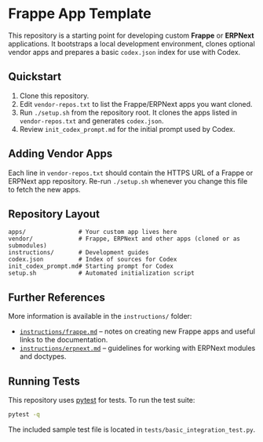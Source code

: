 
# Frappe App Template

This repository is a starting point for developing custom **Frappe** or **ERPNext**
applications. It bootstraps a local development environment, clones optional
vendor apps and prepares a basic `codex.json` index for use with Codex.

## Quickstart

1. Clone this repository.
2. Edit `vendor-repos.txt` to list the Frappe/ERPNext apps you want cloned.
3. Run `./setup.sh` from the repository root. It clones the apps listed in
   `vendor-repos.txt` and generates `codex.json`.
4. Review `init_codex_prompt.md` for the initial prompt used by Codex.

## Adding Vendor Apps

Each line in `vendor-repos.txt` should contain the HTTPS URL of a Frappe or
ERPNext app repository. Re-run `./setup.sh` whenever you change this file to
fetch the new apps.

## Repository Layout

```
apps/               # Your custom app lives here
vendor/             # Frappe, ERPNext and other apps (cloned or as submodules)
instructions/       # Development guides
codex.json          # Index of sources for Codex
init_codex_prompt.md# Starting prompt for Codex
setup.sh            # Automated initialization script
```

## Further References

More information is available in the `instructions/` folder:

- [`instructions/frappe.md`](instructions/frappe.md) – notes on creating new
  Frappe apps and useful links to the documentation.
- [`instructions/erpnext.md`](instructions/erpnext.md) – guidelines for working
  with ERPNext modules and doctypes.

## Running Tests

This repository uses [pytest](https://pytest.org) for tests. To run the test suite:

```bash
pytest -q
```

The included sample test file is located in `tests/basic_integration_test.py`.
